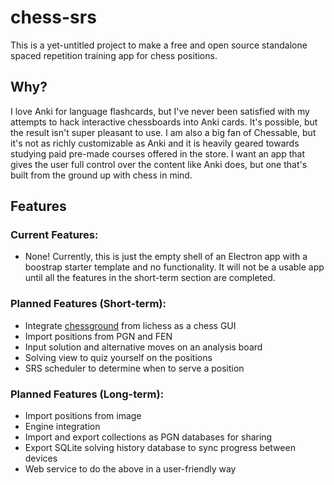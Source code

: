# chess-srs

This is a yet-untitled project to make a free and open source standalone spaced repetition training app for chess positions.

## Why?

I love Anki for language flashcards, but I've never been satisfied with my attempts to hack interactive chessboards into Anki cards. It's possible, but the result isn't super pleasant to use. I am also a big fan of Chessable, but it's not as richly customizable as Anki and it is heavily geared towards studying paid pre-made courses offered in the store. I want an app that gives the user full control over the content like Anki does, but one that's built from the ground up with chess in mind.

## Features

### Current Features:
- None! Currently, this is just the empty shell of an Electron app with a boostrap starter template and no functionality. It will not be a usable app until all the features in the short-term section are completed.

### Planned Features (Short-term):
- Integrate [chessground](https://github.com/lichess-org/chessground) from lichess as a chess GUI
- Import positions from PGN and FEN
- Input solution and alternative moves on an analysis board
- Solving view to quiz yourself on the positions
- SRS scheduler to determine when to serve a position


### Planned Features (Long-term):
- Import positions from image
- Engine integration
- Import and export collections as PGN databases for sharing
- Export SQLite solving history database to sync progress between devices
- Web service to do the above in a user-friendly way
